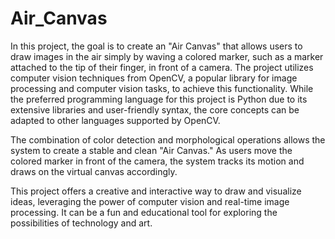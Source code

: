 # Air_Canvas

In this project, the goal is to create an "Air Canvas" that allows users to draw images in the air simply by waving a colored marker, such as a marker attached to the tip of their finger, in front of a camera. The project utilizes computer vision techniques from OpenCV, a popular library for image processing and computer vision tasks, to achieve this functionality. While the preferred programming language for this project is Python due to its extensive libraries and user-friendly syntax, the core concepts can be adapted to other languages supported by OpenCV.

The combination of color detection and morphological operations allows the system to create a stable and clean "Air Canvas." As users move the colored marker in front of the camera, the system tracks its motion and draws on the virtual canvas accordingly.

This project offers a creative and interactive way to draw and visualize ideas, leveraging the power of computer vision and real-time image processing. It can be a fun and educational tool for exploring the possibilities of technology and art.
